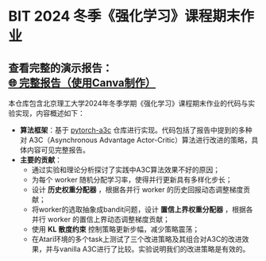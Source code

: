 # BIT 2024 冬季《强化学习》课程期末作业

**查看完整的演示报告：**  
[🌐 完整报告（使用Canva制作）](https://www.canva.cn/design/DAGWc1_iG7c/PMc5c1S34j9NeiM1cSSy0Q/edit?utm_content=DAGWc1_iG7c&utm_campaign=designshare&utm_medium=link2&utm_source=sharebutton)
------------------------
本仓库包含北京理工大学2024年冬季学期《强化学习》课程期末作业的代码与实验实现，内容概述如下：

- **算法框架**：基于 [pytorch-a3c](https://github.com/ikostrikov/pytorch-a3c) 仓库进行实现。代码包括了报告中提到的多种对 A3C（Asynchronous Advantage Actor-Critic）算法进行改进的策略，具体内容可见完整报告。
- **主要的贡献**：
  - 通过实验和理论分析探讨了实践中A3C算法效果不好的原因；
  - 为每个 worker 随机分配学习率，使得并行更新具有多样化步长；
  - 设计 **历史权重分配器** ，根据各并行 worker 的历史回报动态调整梯度贡献；
  - 将worker的选取抽象成bandit问题，设计 **置信上界权重分配器** ，根据各并行 worker 的置信上界动态调整梯度贡献；
  - 使用 **KL 散度约束** 控制策略更新步幅，减少策略震荡；
  - 在Atari环境的多个task上测试了三个改进策略及其组合对A3C的改进效果，并与vanilla A3C进行了比较。实验说明我们的改进策略是有效的。






